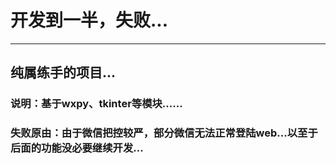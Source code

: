 # 开发到一半，失败...
*******************
## 纯属练手的项目...
### 说明：基于wxpy、tkinter等模块......
### 失败原由：由于微信把控较严，部分微信无法正常登陆web...以至于后面的功能没必要继续开发...
